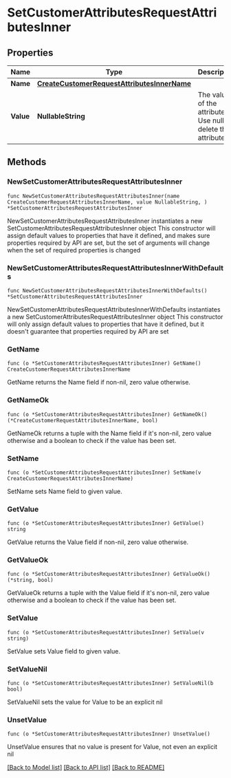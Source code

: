 # SetCustomerAttributesRequestAttributesInner

## Properties

Name | Type | Description | Notes
------------ | ------------- | ------------- | -------------
**Name** | [**CreateCustomerRequestAttributesInnerName**](CreateCustomerRequestAttributesInnerName.md) |  | 
**Value** | **NullableString** | The value of the attribute. Use null to delete the attribute. | 

## Methods

### NewSetCustomerAttributesRequestAttributesInner

`func NewSetCustomerAttributesRequestAttributesInner(name CreateCustomerRequestAttributesInnerName, value NullableString, ) *SetCustomerAttributesRequestAttributesInner`

NewSetCustomerAttributesRequestAttributesInner instantiates a new SetCustomerAttributesRequestAttributesInner object
This constructor will assign default values to properties that have it defined,
and makes sure properties required by API are set, but the set of arguments
will change when the set of required properties is changed

### NewSetCustomerAttributesRequestAttributesInnerWithDefaults

`func NewSetCustomerAttributesRequestAttributesInnerWithDefaults() *SetCustomerAttributesRequestAttributesInner`

NewSetCustomerAttributesRequestAttributesInnerWithDefaults instantiates a new SetCustomerAttributesRequestAttributesInner object
This constructor will only assign default values to properties that have it defined,
but it doesn't guarantee that properties required by API are set

### GetName

`func (o *SetCustomerAttributesRequestAttributesInner) GetName() CreateCustomerRequestAttributesInnerName`

GetName returns the Name field if non-nil, zero value otherwise.

### GetNameOk

`func (o *SetCustomerAttributesRequestAttributesInner) GetNameOk() (*CreateCustomerRequestAttributesInnerName, bool)`

GetNameOk returns a tuple with the Name field if it's non-nil, zero value otherwise
and a boolean to check if the value has been set.

### SetName

`func (o *SetCustomerAttributesRequestAttributesInner) SetName(v CreateCustomerRequestAttributesInnerName)`

SetName sets Name field to given value.


### GetValue

`func (o *SetCustomerAttributesRequestAttributesInner) GetValue() string`

GetValue returns the Value field if non-nil, zero value otherwise.

### GetValueOk

`func (o *SetCustomerAttributesRequestAttributesInner) GetValueOk() (*string, bool)`

GetValueOk returns a tuple with the Value field if it's non-nil, zero value otherwise
and a boolean to check if the value has been set.

### SetValue

`func (o *SetCustomerAttributesRequestAttributesInner) SetValue(v string)`

SetValue sets Value field to given value.


### SetValueNil

`func (o *SetCustomerAttributesRequestAttributesInner) SetValueNil(b bool)`

 SetValueNil sets the value for Value to be an explicit nil

### UnsetValue
`func (o *SetCustomerAttributesRequestAttributesInner) UnsetValue()`

UnsetValue ensures that no value is present for Value, not even an explicit nil

[[Back to Model list]](../README.md#documentation-for-models) [[Back to API list]](../README.md#documentation-for-api-endpoints) [[Back to README]](../README.md)


